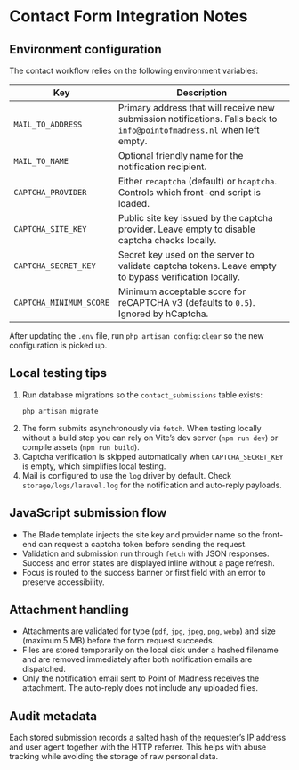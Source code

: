 # Contact Form Integration Notes

## Environment configuration

The contact workflow relies on the following environment variables:

| Key | Description |
| --- | --- |
| `MAIL_TO_ADDRESS` | Primary address that will receive new submission notifications. Falls back to `info@pointofmadness.nl` when left empty. |
| `MAIL_TO_NAME` | Optional friendly name for the notification recipient. |
| `CAPTCHA_PROVIDER` | Either `recaptcha` (default) or `hcaptcha`. Controls which front-end script is loaded. |
| `CAPTCHA_SITE_KEY` | Public site key issued by the captcha provider. Leave empty to disable captcha checks locally. |
| `CAPTCHA_SECRET_KEY` | Secret key used on the server to validate captcha tokens. Leave empty to bypass verification locally. |
| `CAPTCHA_MINIMUM_SCORE` | Minimum acceptable score for reCAPTCHA v3 (defaults to `0.5`). Ignored by hCaptcha. |

After updating the `.env` file, run `php artisan config:clear` so the new configuration is picked up.

## Local testing tips

1. Run database migrations so the `contact_submissions` table exists:
   ```bash
   php artisan migrate
   ```
2. The form submits asynchronously via `fetch`. When testing locally without a build step you can rely on Vite’s dev server (`npm run dev`) or compile assets (`npm run build`).
3. Captcha verification is skipped automatically when `CAPTCHA_SECRET_KEY` is empty, which simplifies local testing.
4. Mail is configured to use the `log` driver by default. Check `storage/logs/laravel.log` for the notification and auto-reply payloads.

## JavaScript submission flow

- The Blade template injects the site key and provider name so the front-end can request a captcha token before sending the request.
- Validation and submission run through `fetch` with JSON responses. Success and error states are displayed inline without a page refresh.
- Focus is routed to the success banner or first field with an error to preserve accessibility.

## Attachment handling

- Attachments are validated for type (`pdf`, `jpg`, `jpeg`, `png`, `webp`) and size (maximum 5&nbsp;MB) before the form request succeeds.
- Files are stored temporarily on the local disk under a hashed filename and are removed immediately after both notification emails are dispatched.
- Only the notification email sent to Point of Madness receives the attachment. The auto-reply does not include any uploaded files.

## Audit metadata

Each stored submission records a salted hash of the requester’s IP address and user agent together with the HTTP referrer. This helps with abuse tracking while avoiding the storage of raw personal data.
